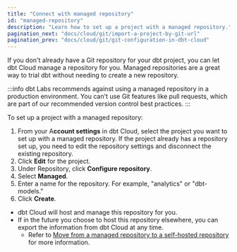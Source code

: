```yaml
---
title: "Connect with managed repository"
id: "managed-repository"
description: "Learn how to set up a project with a managed repository."
pagination_next: "docs/cloud/git/import-a-project-by-git-url"
pagination_prev: "docs/cloud/git/git-configuration-in-dbt-cloud"
---
```


If you don't already have a Git repository for your dbt project, you can let dbt Cloud manage a repository for you. Managed repositories are a great way to trial dbt without needing to create a new repository.

:::info
dbt Labs recommends against using a managed repository in a production environment. You can't use Git features like pull requests, which are part of our recommended version control best practices.
:::

To set up a project with a managed repository:

1. From your A**ccount settings** in dbt Cloud, select the project you want to set up with a managed repository. If the project already has a repository set up, you need to edit the repository settings and disconnect the existing repository.
2. Click **Edit** for the project.
3. Under Repository, click **Configure repository**.
4. Select **Managed**.
5. Enter a name for the repository. For example, "analytics" or "dbt-models."
6. Click **Create**.
   <Lightbox src="/img/docs/dbt-cloud/cloud-configuring-dbt-cloud/managed-repo.png" title="Adding a managed repository"/>

- dbt Cloud will host and manage this repository for you.
- If in the future you choose to host this repository elsewhere, you can export the information from dbt Cloud at any time.
   - Refer to [Move from a managed repository to a self-hosted repository](/faqs/Git/managed-repo) for more information.
